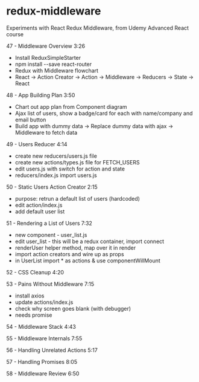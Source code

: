 # redux-middleware
Experiments with React Redux Middleware, from Udemy Advanced React course

47 - Middleware Overview 3:26  

* Install ReduxSimpleStarter
* npm install --save react-router
* Redux with Middleware flowchart
* React -> Action Creator -> Action -> Middleware -> Reducers -> State -> React

48 - App Building Plan 3:50  

* Chart out app plan from Component diagram
* Ajax list of users, show a badge/card for each with name/company and email button
* Build app with dummy data -> Replace dummy data with ajax -> Middleware to fetch data


49 - Users Reducer 4:14  
* create new reducers/users.js file
* create new actions/types.js file for FETCH_USERS
* edit users.js with switch for action and state
* reducers/index.js import users.js

50 - Static Users Action Creator 2:15  

* purpose: retrun a default list of users (hardcoded)
* edit action/index.js
* add default user list

51 - Rendering a List of Users 7:32  

* new component - user_list.js
* edit user_list - this will be a redux container, import connect
* renderUser helper method, map over it in render
* import action creators and wire up as props
* in UserList import * as actions & use componentWillMount

52 - CSS Cleanup 4:20  

53 - Pains Without Middleware 7:15  

* install axios
* update actions/index.js
* check why screen goes blank (with debugger)
* needs promise


54 - Middleware Stack 4:43  

55 - Middleware Internals 7:55  

56 - Handling Unrelated Actions 5:17  

57 - Handling Promises 8:05  

58 - Middleware Review 6:50
